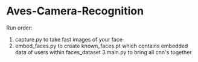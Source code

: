 # Aves-Camera-Recognition
Run order:
1. capture.py to take fast images of your face
2. embed_faces.py to create known_faces.pt which contains embedded data of users within faces_dataset
3.main.py to bring all cnn's together
